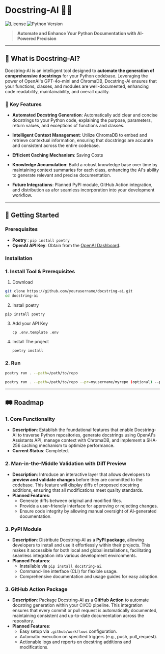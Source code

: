 # Docstring-AI 🤖✨

![License](https://img.shields.io/github/license/yourusername/docstring-ai)
![Python Version](https://img.shields.io/badge/python-3.7%2B-blue.svg)

> **Automate and Enhance Your Python Documentation with AI-Powered Precision**

---

## 📜 What is Docstring-AI?

Docstring-AI is an intelligent tool designed to **automate the generation of comprehensive docstrings** for your Python codebase. Leveraging the power of OpenAI's GPT-4o-mini and ChromaDB, Docstring-AI ensures that your functions, classes, and modules are well-documented, enhancing code readability, maintainability, and overall quality.

### 🌟 Key Features

- **Automated Docstring Generation**: Automatically add clear and concise docstrings to your Python code, explaining the purpose, parameters, return values, and exceptions of functions and classes.
  
- **Intelligent Context Management**: Utilize ChromaDB to embed and retrieve contextual information, ensuring that docstrings are accurate and consistent across the entire codebase.
  
- **Efficient Caching Mechanism**: Saving Costs

- **Knowledge Accumulation**: Build a robust knowledge base over time by maintaining context summaries for each class, enhancing the AI's ability to generate relevant and precise documentation.
  
- **Future Integrations**: Planned PyPI module, GitHub Action integration, and distribution as afor seamless incorporation into your development workflow.

---

## 🚀 Getting Started

### Prerequisites

- **Poetry** : `pip install poetry`
- **OpenAI API Key**: Obtain from the [OpenAI Dashboard](https://platform.openai.com/account/api-keys).

### Installation 

### 1. **Install Tool & Prerequisites**

1. Download
  ```bash
  git clone https://github.com/yourusername/docstring-ai.git
  cd docstring-ai
  ```

2. Install poetry
  
  `pip install poetry`

3. Add your API Key

    `cp .env.template .env`

4. Install The project

    `poetry install`

### 2. **Run**

  ```bash
  poetry run . --path=/path/to/repo 
  ```

  ```bash
  poetry run . --path=/path/to/repo --pr=myusername/myrepo (optional) --pr_name=your_custom_pr_name
  ```

---

## 🛤️ Roadmap

### 1. **Core Functionality**
   - **Description**: Establish the foundational features that enable Docstring-AI to traverse Python repositories, generate docstrings using OpenAI's Assistants API, manage context with ChromaDB, and implement a SHA-256 caching mechanism to optimize performance.
   - **Current Status**: Completed.


### 2. **Man-in-the-Middle Validation with Diff Preview**
   - **Description**: Introduce an interactive layer that allows developers to **preview and validate changes** before they are committed to the codebase. This feature will display diffs of proposed docstring additions, ensuring that all modifications meet quality standards.
   - **Planned Features**:
     - Generate diffs between original and modified files.
     - Provide a user-friendly interface for approving or rejecting changes.
     - Ensure code integrity by allowing manual oversight of AI-generated documentation.


### 3. **PyPI Module**
   - **Description**: Distribute Docstring-AI as a **PyPI package**, allowing developers to install and use it effortlessly within their projects. This makes it accessible for both local and global installations, facilitating seamless integration into various development environments.
   - **Planned Features**:
     - Installable via `pip install docstring-ai`.
     - Command-line interface (CLI) for flexible usage.
     - Comprehensive documentation and usage guides for easy adoption.


### 3. **GitHub Action Package**
   - **Description**: Package Docstring-AI as a **GitHub Action** to automate docstring generation within your CI/CD pipeline. This integration ensures that every commit or pull request is automatically documented, maintaining consistent and up-to-date documentation across the repository.
   - **Planned Features**:
     - Easy setup via `.github/workflows` configuration.
     - Automatic execution on specified triggers (e.g., push, pull_request).
     - Actionable logs and reports on docstring additions and modifications.

